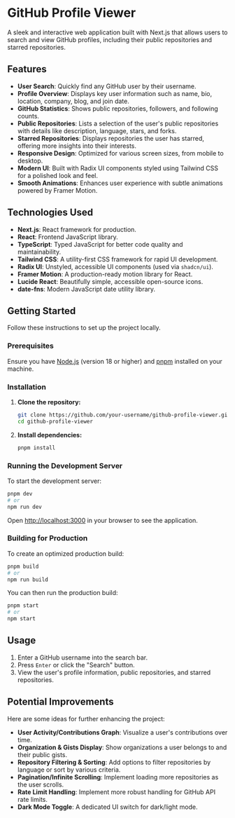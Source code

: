 # GitHub Profile Viewer

A sleek and interactive web application built with Next.js that allows users to search and view GitHub profiles, including their public repositories and starred repositories.

## Features

- **User Search**: Quickly find any GitHub user by their username.
- **Profile Overview**: Displays key user information such as name, bio, location, company, blog, and join date.
- **GitHub Statistics**: Shows public repositories, followers, and following counts.
- **Public Repositories**: Lists a selection of the user's public repositories with details like description, language, stars, and forks.
- **Starred Repositories**: Displays repositories the user has starred, offering more insights into their interests.
- **Responsive Design**: Optimized for various screen sizes, from mobile to desktop.
- **Modern UI**: Built with Radix UI components styled using Tailwind CSS for a polished look and feel.
- **Smooth Animations**: Enhances user experience with subtle animations powered by Framer Motion.

## Technologies Used

- **Next.js**: React framework for production.
- **React**: Frontend JavaScript library.
- **TypeScript**: Typed JavaScript for better code quality and maintainability.
- **Tailwind CSS**: A utility-first CSS framework for rapid UI development.
- **Radix UI**: Unstyled, accessible UI components (used via `shadcn/ui`).
- **Framer Motion**: A production-ready motion library for React.
- **Lucide React**: Beautifully simple, accessible open-source icons.
- **date-fns**: Modern JavaScript date utility library.

## Getting Started

Follow these instructions to set up the project locally.

### Prerequisites

Ensure you have [Node.js](https://nodejs.org/) (version 18 or higher) and [pnpm](https://pnpm.io/) installed on your machine.

### Installation

1.  **Clone the repository:**
    ```bash
    git clone https://github.com/your-username/github-profile-viewer.git
    cd github-profile-viewer
    ```

2.  **Install dependencies:**
    ```bash
    pnpm install
    ```

### Running the Development Server

To start the development server:

```bash
pnpm dev
# or
npm run dev
```

Open [http://localhost:3000](http://localhost:3000) in your browser to see the application.

### Building for Production

To create an optimized production build:

```bash
pnpm build
# or
npm run build
```

You can then run the production build:

```bash
pnpm start
# or
npm start
```

## Usage

1.  Enter a GitHub username into the search bar.
2.  Press `Enter` or click the "Search" button.
3.  View the user's profile information, public repositories, and starred repositories.

## Potential Improvements

Here are some ideas for further enhancing the project:

-   **User Activity/Contributions Graph**: Visualize a user's contributions over time.
-   **Organization & Gists Display**: Show organizations a user belongs to and their public gists.
-   **Repository Filtering & Sorting**: Add options to filter repositories by language or sort by various criteria.
-   **Pagination/Infinite Scrolling**: Implement loading more repositories as the user scrolls.
-   **Rate Limit Handling**: Implement more robust handling for GitHub API rate limits.
-   **Dark Mode Toggle**: A dedicated UI switch for dark/light mode.

